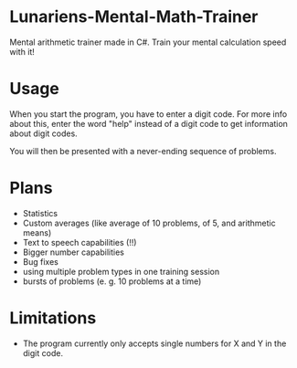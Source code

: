 # Lunariens-Mental-Math-Trainer
Mental arithmetic trainer made in C#. Train your mental calculation speed with it!

# Usage
When you start the program, you have to enter a digit code. For more info about this, enter the word "help" instead of a digit code to get information about digit codes.

You will then be presented with a never-ending sequence of problems.

# Plans
* Statistics
* Custom averages (like average of 10 problems, of 5, and arithmetic means)
* Text to speech capabilities (!!)
* Bigger number capabilities
* Bug fixes
* using multiple problem types in one training session
* bursts of problems (e. g. 10 problems at a time)

# Limitations
* The program currently only accepts single numbers for X and Y in the digit code.
